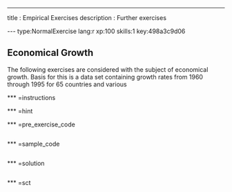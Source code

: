 ---
title       : Empirical Exercises
description : Further exercises


--- type:NormalExercise lang:r xp:100 skills:1 key:498a3c9d06
## Economical Growth

The following exercises are considered with the subject of economical growth. Basis for this is a data set containing growth rates from 1960 through 1995 for 65 countries and various 

*** =instructions

*** =hint

*** =pre_exercise_code
```{r}

```

*** =sample_code
```{r}

```

*** =solution
```{r}

```

*** =sct
```{r}

```

